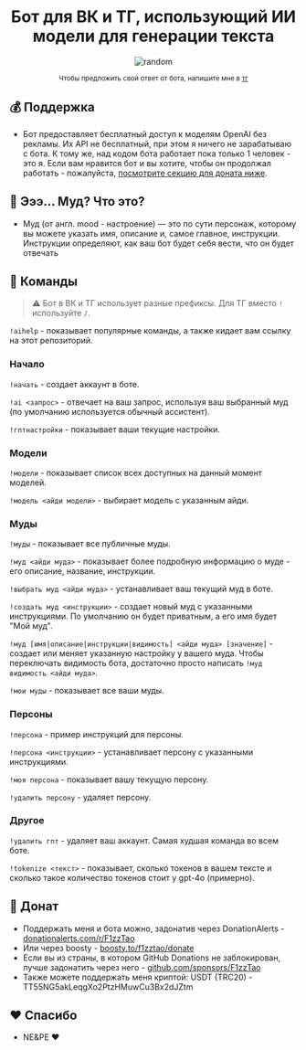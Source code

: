 <h1 align="center">Бот для ВК и ТГ, использующий ИИ модели для генерации текста</h1>
<p align="center"><img alt="random" src="https://randomrepoimg.fly.dev/F1zzTao/VkGPTBot/images" /></p>
<p align="center"><sup>Чтобы предложить свой ответ от бота, напишите мне в <a href="https://t.me/F1zzTao">тг</a></sup></p>

## 💰 Поддержка
- Бот предоставляет бесплатный доступ к моделям OpenAI без рекламы. Их API не бесплатный, при этом я ничего не зарабатываю с бота. К тому же, над кодом бота работает пока только 1 человек - это я. Если вам нравится бот и вы хотите, чтобы он продолжал работать - пожалуйста, [посмотрите секцию для доната ниже](#-донат).

## 👤 Эээ... Муд? Что это?
- Муд (от англ. mood - настроение) — это по сути персонаж, которому вы можете указать имя, описание и, самое главное, инструкции. Инструкции определяют, как ваш бот будет себя вести, что он будет отвечать

## 📝 Команды
> ⚠️ Бот в ВК и ТГ использует разные префиксы. Для ТГ вместо `!` используйте `/`.

`!aihelp` - показывает популярные команды, а также кидает вам ссылку на этот репозиторий.

### Начало
`!начать` - создает аккаунт в боте.

`!ai <запрос>` - отвечает на ваш запрос, используя ваш выбранный муд (по умолчанию используется обычный ассистент).

`!гптнастройки` - показывает ваши текущие настройки.

### Модели
`!модели` - показывает список всех доступных на данный момент моделей.

`!модель <айди модели>` - выбирает модель с указанным айди.

### Муды
`!муды` - показывает все публичные муды.

`!муд <айди муда>` - показывает более подробную информацию о муде - его описание, название, инструкции.

`!выбрать муд <айди муда>` - устанавливает ваш текущий муд в боте.

`!создать муд <инструкции>` - создает новый муд с указанными инструкциями. По умолчанию он будет приватным, а его имя будет "Мой муд".

`!муд [имя|описание|инструкции|видимость] <айди муда> [значение]` - создает или меняет указанную настройку у вашего муда. Чтобы переключать видимость бота, достаточно просто написать `!муд видимость <айди муда>`.

`!мои муды` - показывает все ваши муды.

### Персоны
`!персона` - пример инструкций для персоны.

`!персона <инструкции>` - устанавливает персону с указанными инструкциями.

`!моя персона` - показывает вашу текущую персону.

`!удалить персону` - удаляет персону.

### Другое
`!удалить гпт` - удаляет ваш аккаунт. Самая худшая команда во всем боте.

`!tokenize <текст>` - показывает, сколько токенов в вашем тексте и сколько такое количество токенов стоит у gpt-4o (примерно). <!--- Replace this once we get it working with multiple models -->

## 💸 Донат
- Поддержать меня и бота можно, задонатив через DonationAlerts - [donationalerts.com/r/F1zzTao](https://www.donationalerts.com/r/f1zztao)
- Или через boosty - [boosty.to/f1zztao/donate](https://boosty.to/f1zztao/donate)
- Если вы из страны, в котором GitHub Donations не заблокирован, лучше задонатить через него - [github.com/sponsors/F1zzTao](https://github.com/sponsors/F1zzTao)
- Также можете поддержать меня криптой:
USDT (TRC20) - TT55NG5akLeqgXo2PtzHMuwCu3Bx2dJZtm

## ❤ Спасибо
- NE&PE ❤
